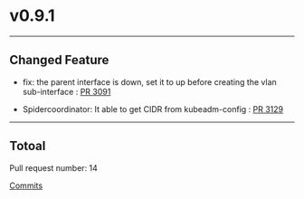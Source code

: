 
# v0.9.1

***

## Changed Feature

* fix: the parent interface is down, set it to up before creating the vlan sub-interface : [PR 3091](https://github.com/spidernet-io/spiderpool/pull/3091)

* Spidercoordinator: It able to get CIDR from kubeadm-config : [PR 3129](https://github.com/spidernet-io/spiderpool/pull/3129)



***

## Totoal 

Pull request number: 14

[ Commits ](https://github.com/spidernet-io/spiderpool/compare/v0.9.0...v0.9.1)
